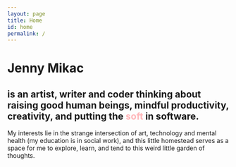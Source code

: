 ```yaml
---
layout: page
title: Home
id: home
permalink: /
---
```


# <span class="rainbow big">Jenny Mikac</span>

## is an artist, writer and coder thinking about raising good human beings, mindful productivity, creativity, and putting the <span style="color: #ffb6b9">soft</span> in software.

My interests lie in the strange intersection of art, technology and mental health (my education is in social work), and this little homestead serves as a space for me to explore, learn, and tend to this weird little garden of thoughts.

<style>
  .wrapper {
    max-width: 46em;
  }
</style>
